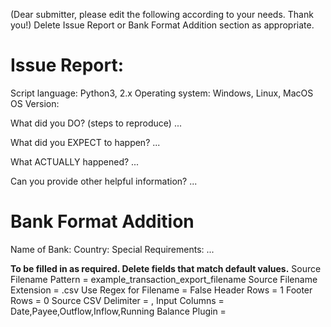 (Dear submitter, please edit the following according to your needs. Thank you!)
Delete Issue Report or Bank Format Addition section as appropriate.

# Issue Report:
Script language: Python3, 2.x
Operating system: Windows, Linux, MacOS
OS Version: 

What did you DO? (steps to reproduce)
...

What did you EXPECT to happen?
...

What ACTUALLY happened?
...

Can you provide other helpful information?
...


# Bank Format Addition
Name of Bank:
Country:
Special Requirements:
...

**To be filled in as required. Delete fields that match default values.**
Source Filename Pattern = example_transaction_export_filename
Source Filename Extension = .csv
Use Regex for Filename = False
Header Rows = 1
Footer Rows = 0
Source CSV Delimiter = ,
Input Columns = Date,Payee,Outflow,Inflow,Running Balance
Plugin =

